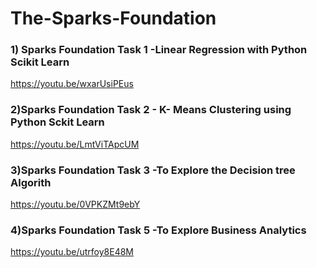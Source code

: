 # The-Sparks-Foundation

### 1) Sparks Foundation Task 1 -Linear Regression with Python Scikit Learn 
https://youtu.be/wxarUsiPEus

### 2)Sparks Foundation Task 2 - K- Means Clustering using Python Sckit Learn
https://youtu.be/LmtViTApcUM

### 3)Sparks Foundation Task 3 -To Explore the Decision tree Algorith
https://youtu.be/0VPKZMt9ebY

### 4)Sparks Foundation Task 5 -To Explore Business Analytics
https://youtu.be/utrfoy8E48M
